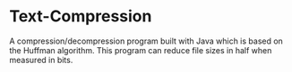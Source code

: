 # Text-Compression
A compression/decompression program built with Java which is based on the Huffman algorithm. This program can reduce file sizes in half when measured in bits.
